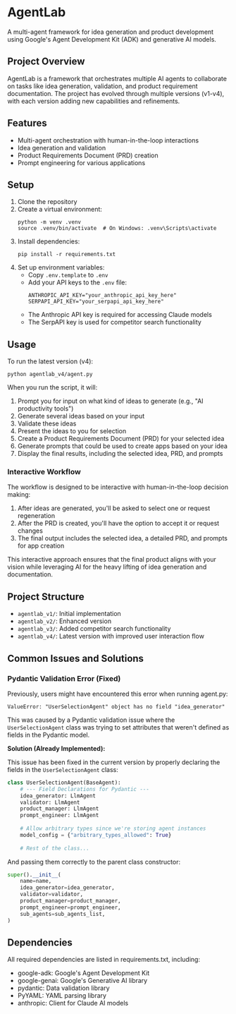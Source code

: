 # AgentLab

A multi-agent framework for idea generation and product development using Google's Agent Development Kit (ADK) and generative AI models.

## Project Overview

AgentLab is a framework that orchestrates multiple AI agents to collaborate on tasks like idea generation, validation, and product requirement documentation. The project has evolved through multiple versions (v1-v4), with each version adding new capabilities and refinements.

## Features

- Multi-agent orchestration with human-in-the-loop interactions
- Idea generation and validation
- Product Requirements Document (PRD) creation
- Prompt engineering for various applications

## Setup

1. Clone the repository
2. Create a virtual environment:
   ```
   python -m venv .venv
   source .venv/bin/activate  # On Windows: .venv\Scripts\activate
   ```
3. Install dependencies:
   ```
   pip install -r requirements.txt
   ```
4. Set up environment variables:
   - Copy `.env.template` to `.env`
   - Add your API keys to the `.env` file:
     ```
     ANTHROPIC_API_KEY="your_anthropic_api_key_here"
     SERPAPI_API_KEY="your_serpapi_api_key_here"
     ```
   - The Anthropic API key is required for accessing Claude models
   - The SerpAPI key is used for competitor search functionality

## Usage

To run the latest version (v4):

```
python agentlab_v4/agent.py
```

When you run the script, it will:

1. Prompt you for input on what kind of ideas to generate (e.g., "AI productivity tools")
2. Generate several ideas based on your input
3. Validate these ideas
4. Present the ideas to you for selection
5. Create a Product Requirements Document (PRD) for your selected idea
6. Generate prompts that could be used to create apps based on your idea
7. Display the final results, including the selected idea, PRD, and prompts

### Interactive Workflow

The workflow is designed to be interactive with human-in-the-loop decision making:

1. After ideas are generated, you'll be asked to select one or request regeneration
2. After the PRD is created, you'll have the option to accept it or request changes
3. The final output includes the selected idea, a detailed PRD, and prompts for app creation

This interactive approach ensures that the final product aligns with your vision while leveraging AI for the heavy lifting of idea generation and documentation.

## Project Structure

- `agentlab_v1/`: Initial implementation
- `agentlab_v2/`: Enhanced version
- `agentlab_v3/`: Added competitor search functionality
- `agentlab_v4/`: Latest version with improved user interaction flow

## Common Issues and Solutions

### Pydantic Validation Error (Fixed)

Previously, users might have encountered this error when running agent.py:

```
ValueError: "UserSelectionAgent" object has no field "idea_generator"
```

This was caused by a Pydantic validation issue where the `UserSelectionAgent` class was trying to set attributes that weren't defined as fields in the Pydantic model.

**Solution (Already Implemented):**

This issue has been fixed in the current version by properly declaring the fields in the `UserSelectionAgent` class:

```python
class UserSelectionAgent(BaseAgent):
    # --- Field Declarations for Pydantic ---
    idea_generator: LlmAgent
    validator: LlmAgent
    product_manager: LlmAgent
    prompt_engineer: LlmAgent
    
    # Allow arbitrary types since we're storing agent instances
    model_config = {"arbitrary_types_allowed": True}
    
    # Rest of the class...
```

And passing them correctly to the parent class constructor:

```python
super().__init__(
    name=name,
    idea_generator=idea_generator,
    validator=validator,
    product_manager=product_manager,
    prompt_engineer=prompt_engineer,
    sub_agents=sub_agents_list,
)
```

## Dependencies

All required dependencies are listed in requirements.txt, including:

- google-adk: Google's Agent Development Kit
- google-genai: Google's Generative AI library
- pydantic: Data validation library
- PyYAML: YAML parsing library
- anthropic: Client for Claude AI models